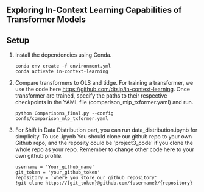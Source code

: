 
## Exploring In-Context Learning Capabilities of Transformer Models



## Setup

1. Install the dependencies using Conda. 

    ```
    conda env create -f environment.yml
    conda activate in-context-learning
    ```

2. Compare transformers to OLS and tidge. For training a transformer, we use the code here https://github.com/dtsip/in-context-learning. Once transformer are trained, specify the paths to their respective checkpoints in the YAML file (comparison_mlp_txformer.yaml) and run.

    ```
    python Comparisons_final.py --config confs/comparison_mlp_txformer.yaml
    ```

3. For Shift in Data Distribution part, you can run data_distribution.ipynb for simplicity. To use .ipynb You should clone our github repo to your own Github repo, and the reposity could be 'project3_code' if you clone the whole repo as your repo. Remember to change other code here to your own github profile.
    ```
    username = 'Your_github_name'
    git_token = 'your_github_token'
    repository = 'where_you_store_our_github_repository'
    !git clone https://{git_token}@github.com/{username}/{repository}
    ```
    
